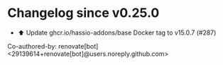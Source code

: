 # Changelog since v0.25.0
- ⬆️ Update ghcr.io/hassio-addons/base Docker tag to v15.0.7 (#287)

Co-authored-by: renovate[bot] <29139614+renovate[bot]@users.noreply.github.com> 
